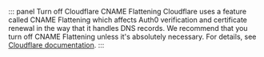 ::: panel Turn off Cloudflare CNAME Flattening
Cloudflare uses a feature called CNAME Flattening which affects Auth0 verification and certificate renewal in the way that it handles DNS records. We recommend that you turn off CNAME Flattening unless it's absolutely necessary. For details, see [Cloudflare documentation](https://support.cloudflare.com/hc/en-us/articles/200169056-Understand-and-configure-CNAME-Flattening).
:::
